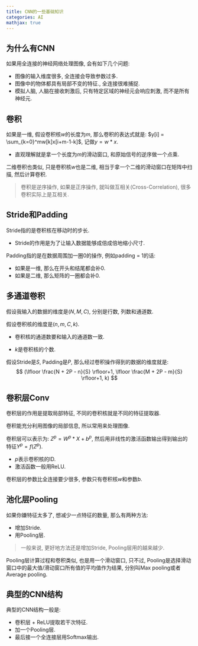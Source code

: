 ```yaml
---
title: CNN的一些基础知识
categories: AI
mathjax: true
---
```




## 为什么有CNN

如果用全连接的神经网络处理图像, 会有如下几个问题:

* 图像的输入维度很多, 全连接会导致参数过多.
* 图像中的物体都具有局部不变的特征., 全连接很难捕捉.
* 模拟人脑, 人脑在接收刺激后, 只有特定区域的神经元会响应刺激, 而不是所有神经元.



## 卷积

如果是一维, 假设卷积核$w$的长度为$m$, 那么卷积的表达式就是: $y[i] = \sum_{k=0}^mw[k]x[i+m-1-k]$, 记做$y = w * x$.

* 直观理解就是拿一个长度为$m$的滑动窗口, 和原始信号的逆序做一个点乘.

二维卷积也类似, 只是卷积核$w$也是二维, 相当于拿一个二维的滑动窗口在矩阵中扫描, 然后计算卷积.

> 卷积是逆序操作, 如果是正序操作, 就叫做互相关(Cross-Correlation), 很多卷积实际上是互相关.



## Stride和Padding

Stride指的是卷积核在移动时的步长.

* Stride的作用是为了让输入数据能够成倍成倍地缩小尺寸.

Padding指的是在数据周围加一圈0的操作, 例如padding = 1的话:

* 如果是一维, 那么在开头和结尾都会补0.
* 如果是二维, 那么矩阵的一圈都会补0.



## 多通道卷积

假设我输入的数据的维度是$(N, M, C)$, 分别是行数, 列数和通道数.

假设卷积核的维度是$(n, m, C, k)$​​​.

* 卷积核的通道数要和输入的通道数一致.

* $k$是卷积核的个数.

假设Stride是$S$, Padding是$P$, 那么经过卷积操作得到的数据的维度就是:
$$
(\lfloor \frac{N + 2P - n}{S} \rfloor+1, \lfloor \frac{M + 2P - m}{S} \rfloor+1, k)
$$


## 卷积层Conv

卷积层的作用是提取局部特征, 不同的卷积核就是不同的特征提取器.

卷积能充分利用图像的局部信息, 所以常用来处理图像.

卷积层可以表示为: $Z^p = W^p * X + b^p$, 然后用非线性的激活函数输出得到输出的特征$Y^p = f(Z^p)$.

* $p$表示卷积核的ID.
* 激活函数一般用ReLU.

卷积层的参数比全连接要少很多, 参数只有卷积核$w$和参数$b$.



## 池化层Pooling

如果你嫌特征太多了, 想减少一点特征的数量, 那么有两种方法:

* 增加Stride.
* 用Pooling层.

> 一般来说, 更好地方法还是增加Stride, Pooling层用的越来越少.

Pooling层计算过程和卷积类似, 也是用一个滑动窗口, 只不过, Pooling是选择滑动窗口中的最大值/滑动窗口所有值的平均值作为结果, 分别叫Max pooling或者Average pooling.



## 典型的CNN结构

典型的CNN结构一般是:

* 卷积层 + ReLU提取若干次特征.
* 加一个Pooling层.
* 最后接一个全连接层用Softmax输出.







